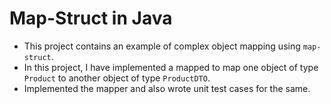 # Map-Struct in Java

- This project contains an example of complex object mapping using `map-struct`.
- In this project, I have implemented a mapped to map one object of type `Product` to another object of type `ProductDTO`.
- Implemented the mapper and also wrote unit test cases for the same.
